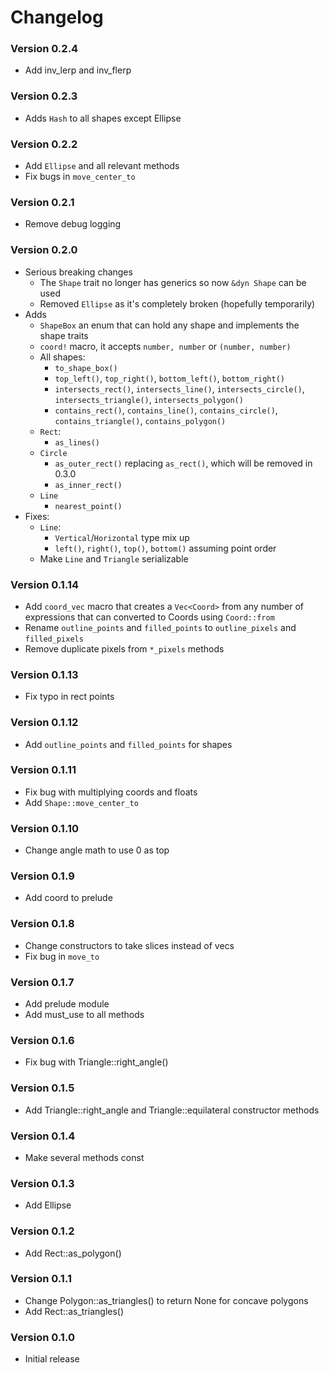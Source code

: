 # Changelog

### Version 0.2.4
- Add inv_lerp and inv_flerp

### Version 0.2.3
- Adds `Hash` to all shapes except Ellipse

### Version 0.2.2
- Add `Ellipse` and all relevant methods
- Fix bugs in `move_center_to`

### Version 0.2.1
- Remove debug logging

### Version 0.2.0
- Serious breaking changes
  - The `Shape` trait no longer has generics so now `&dyn Shape` can be used
  - Removed `Ellipse` as it's completely broken (hopefully temporarily)
- Adds
  - `ShapeBox` an enum that can hold any shape and implements the shape traits 
  - `coord!` macro, it accepts `number, number` or `(number, number)`  
  - All shapes:
    - `to_shape_box()` 
    - `top_left()`, `top_right()`, `bottom_left()`, `bottom_right()`
    - `intersects_rect()`, `intersects_line()`, `intersects_circle()`, `intersects_triangle()`, `intersects_polygon()`
    - `contains_rect()`, `contains_line()`, `contains_circle()`, `contains_triangle()`, `contains_polygon()`
  - `Rect`:
    - `as_lines()`
  - `Circle`
    - `as_outer_rect()` replacing `as_rect()`, which will be removed in 0.3.0
    - `as_inner_rect()`
  - `Line`
    - `nearest_point()`
- Fixes:
  - `Line`:
    - `Vertical`/`Horizontal` type mix up
    - `left()`, `right()`, `top()`, `bottom()` assuming point order
  - Make `Line` and `Triangle` serializable

### Version 0.1.14
- Add `coord_vec` macro that creates a `Vec<Coord>` from any number of expressions that can converted to Coords using `Coord::from`
- Rename `outline_points` and `filled_points` to `outline_pixels` and `filled_pixels`
- Remove duplicate pixels from `*_pixels` methods

### Version 0.1.13
- Fix typo in rect points

### Version 0.1.12
- Add `outline_points` and `filled_points` for shapes

### Version 0.1.11
- Fix bug with multiplying coords and floats
- Add `Shape::move_center_to`

### Version 0.1.10
- Change angle math to use 0 as top

### Version 0.1.9
- Add coord to prelude

### Version 0.1.8
- Change constructors to take slices instead of vecs
- Fix bug in `move_to`

### Version 0.1.7
- Add prelude module
- Add must_use to all methods

### Version 0.1.6
- Fix bug with Triangle::right_angle() 

### Version 0.1.5
- Add Triangle::right_angle and Triangle::equilateral constructor methods

### Version 0.1.4
- Make several methods const

### Version 0.1.3
- Add Ellipse

### Version 0.1.2
- Add Rect::as_polygon()

### Version 0.1.1
- Change Polygon::as_triangles() to return None for concave polygons
- Add Rect::as_triangles()

### Version 0.1.0
- Initial release